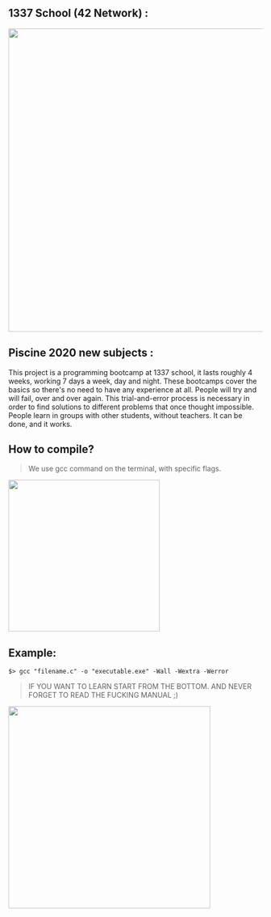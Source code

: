 ## 1337 School (42 Network) :

<IMG SRC="https://1337.ma/static/b8296aebbcc7fb3ce15ae9e4a66d82fa/25252/cluster.jpg" WIDTH="600">

## Piscine 2020 new subjects :

This project is a programming bootcamp at 1337 school, it lasts roughly 
4 weeks, working 7 days a week, day and night.
These bootcamps cover the basics so there's no need to have any experience at
all. People will try and will fail, over and over again. This trial-and-error
process is necessary in order to find solutions to different problems that 
once thought impossible. People learn in groups with other
students, without teachers. It can be done, and it works.

## How to compile?

> We use gcc command on the terminal, with specific flags.

<IMG SRC="https://upload.wikimedia.org/wikipedia/commons/a/af/GNU_Compiler_Collection_logo.svg" WIDTH="300">

## Example:

```$> gcc "filename.c" -o "executable.exe" -Wall -Wextra -Werror```

> IF YOU WANT TO LEARN START FROM THE BOTTOM. 
> AND NEVER FORGET TO READ THE FUCKING MANUAL ;)

<IMG SRC="https://postcoitum429456745.files.wordpress.com/2018/10/mao_rtfm_vectorize_by_cmenghi.png" WIDTH="400">


